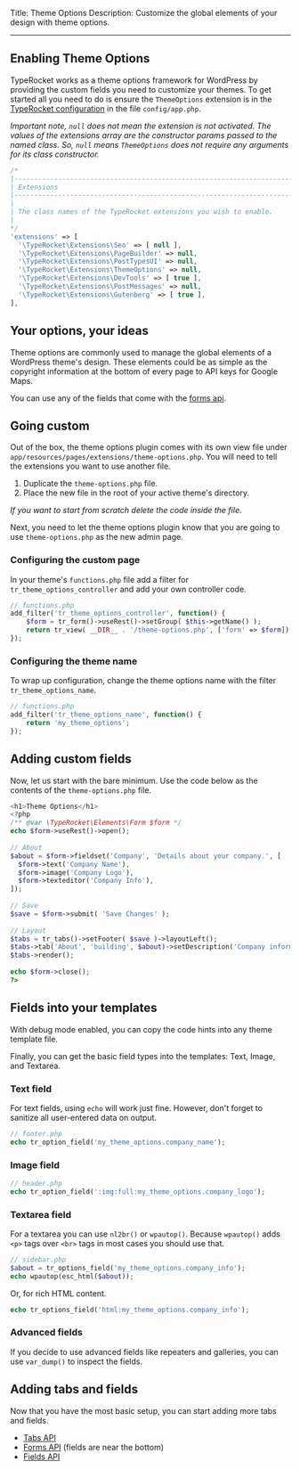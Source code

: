 Title: Theme Options
Description: Customize the global elements of your design with theme options.

---

## Enabling Theme Options

TypeRocket works as a theme options framework for WordPress by providing the custom fields you need to customize your themes. To get started all you need to do is ensure the `ThemeOptions` extension is in the [TypeRocket configuration](/docs/v1/configuration/) in the file `config/app.php`. 

*Important note, `null` does not mean the extension is not activated. The values of the extensions array are the constructor params passed to the named class. So, `null` means `ThemeOptions` does not require any arguments for its class constructor.*

```php
/*  
|--------------------------------------------------------------------------  
| Extensions  
|--------------------------------------------------------------------------  
|  
| The class names of the TypeRocket extensions you wish to enable.  
|  
*/  
'extensions' => [  
  '\TypeRocket\Extensions\Seo' => [ null ],  
  '\TypeRocket\Extensions\PageBuilder' => null,  
  '\TypeRocket\Extensions\PostTypesUI' => null,  
  '\TypeRocket\Extensions\ThemeOptions' => null, 
  '\TypeRocket\Extensions\DevTools' => [ true ],  
  '\TypeRocket\Extensions\PostMessages' => null,  
  '\TypeRocket\Extensions\Gutenberg' => [ true ],  
],
```

## Your options, your ideas

Theme options are commonly used to manage the global elements of a WordPress theme's design. These elements could be as simple as the copyright information at the bottom of every page to API keys for Google Maps.

You can use any of the fields that come with the [forms api](/docs/v1/forms/).

## Going custom

Out of the box, the theme options plugin comes with its own view file under `app/resources/pages/extensions/theme-options.php`. You will need to tell the extensions you want to use another file.

1. Duplicate the `theme-options.php` file.
2. Place the new file in the root of your active theme's directory.

*If you want to start from scratch delete the code inside the file.*

Next, you need to let the theme options plugin know that you are going to use `theme-options.php` as the new admin page.

### Configuring the custom page 

In your theme's `functions.php` file add a filter for `tr_theme_options_controller` and add your own controller code.  

```php
// functions.php
add_filter('tr_theme_options_controller', function() {
    $form = tr_form()->useRest()->setGroup( $this->getName() );
    return tr_view( __DIR__ . '/theme-options.php', ['form' => $form]);
});
```

### Configuring the theme name

To wrap up configuration, change the theme options name with the filter `tr_theme_options_name`.

```php
// functions.php
add_filter('tr_theme_options_name', function() {
    return 'my_theme_options';
});
```

## Adding custom fields

Now, let us start with the bare minimum. Use the code below as the contents of the `theme-options.php` file.

```php
<h1>Theme Options</h1>  
<?php  
/** @var \TypeRocket\Elements\Form $form */  
echo $form->useRest()->open();
  
// About  
$about = $form->fieldset('Company', 'Details about your company.', [  
  $form->text('Company Name'),  
  $form->image('Company Logo'),  
  $form->texteditor('Company Info'),   
]); 
  
// Save  
$save = $form->submit( 'Save Changes' );  
  
// Layout  
$tabs = tr_tabs()->setFooter( $save )->layoutLeft();  
$tabs->tab('About', 'building', $about)->setDescription('Company information');  
$tabs->render();  
  
echo $form->close();  
?>
```

## Fields into your templates

With debug mode enabled, you can copy the code hints into any theme template file.

Finally, you can get the basic field types into the templates: Text, Image, and Textarea.

### Text field

For text fields, using `echo` will work just fine. However, don't forget to sanitize all user-entered data on output.

```php
// footer.php
echo tr_option_field('my_theme_options.company_name');
```

### Image field

```php
// header.php
echo tr_option_field(':img:full:my_theme_options.company_logo');
```

### Textarea field

For a textarea you can use `nl2br()` or `wpautop()`. Because `wpautop()` adds `<p>` tags over `<br>` tags in most cases you should use that.

```php
// sidebar.php
$about = tr_options_field('my_theme_options.company_info');
echo wpautop(esc_html($about));
```

Or,  for rich HTML content.

```php
echo tr_options_field('html:my_theme_options.company_info');
```

### Advanced fields

If you decide to use advanced fields like repeaters and galleries, you can use `var_dump()` to inspect the fields.

## Adding tabs and fields

Now that you have the most basic setup, you can start adding more tabs and fields.

- [Tabs API](/docs/v1/tabs/)
- [Forms API](/docs/v1/forms/) (fields are near the bottom)
- [Fields API](/docs/v1/fields/)